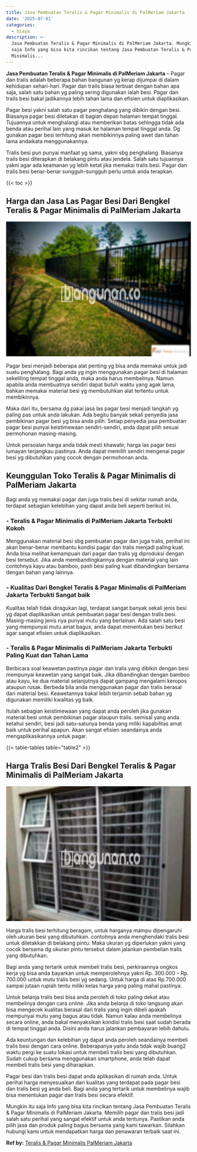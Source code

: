 ```yaml
---
title: Jasa Pembuatan Teralis & Pagar Minimalis di PalMeriam Jakarta
date: '2025-07-01'
categories:
  - biaya
description: >-
  Jasa Pembuatan Teralis & Pagar Minimalis di PalMeriam Jakarta. Mungkin itu
  saja Info yang bisa kita rincikan tentang Jasa Pembuatan Teralis & Pagar
  Minimalis...
---
```


**Jasa Pembuatan Teralis & Pagar Minimalis di PalMeriam Jakarta** – Pagar dan tralis adalah beberapa bahan bangunan yg kerap dijumpai di dalam kehidupan sehari-hari. Pagar dan trails biasa terbuat dengan bahan apa saja, salah satu bahan yg paling sering digunakan ialah besi. Pagar dan trails besi bakal jadikannya lebih tahan lama dan efisien untuk diaplikasikan.

Pagar besi yakni salah satu pagar penghalang yang dibikin dengan besi. Biasanya pagar besi diletakan di bagian depan halaman tempat tinggal. Tujuannya untuk menghalangi atau memberikan batas sehingga tidak ada benda atau perihal lain yang masuk ke halaman tempat tinggal anda. Dg gunakan pagar besi terhitung akan membikinnya paling awet dan tahan lama andaikata menggunakannya.

Tralis besi pun punyai manfaat yg sama, yakni sbg penghalang. Biasanya trails besi diterapkan di belakang pintu atau jendela. Salah satu tujuannya yakni agar ada keamanan yg lebih ketat jika memakai tralis besi. Pagar dan tralis besi benar-benar sungguh-sungguh perlu untuk anda terapkan.

{{< toc >}}

## Harga dan Jasa Las Pagar Besi Dari Bengkel Teralis & Pagar Minimalis di PalMeriam Jakarta

![Jasa Pembuatan Teralis & Pagar Minimalis di PalMeriam Jakarta](/images/pagar-minimalis-murah-46.png)

Pagar besi menjadi beberapa alat penting yg bisa anda memakai untuk jadi suatu penghalang. Bagi anda yg ingin menggunakan pagar besi di halaman sekeliling tempat tinggal anda, maka anda harus membelinya. Namun apabila anda membuatnya sendiri dapat butuh waktu yang agak lama, bahkan memakai material besi yg membutuhkan alat tertentu untuk membikinnya.

Maka dari itu, bersama dg pakai jasa las pagar besi menjadi langkah yg paling pas untuk anda lakukan. Ada begitu banyak sekali penyedia jasa pembikinan pagar besi yg bisa anda pilih. Setiap penyedia jasa pembuatan pagar besi punyai keistimewaan sendiri-sendiri, anda dapat pilih sesuai permohonan masing-masing.

Untuk persoalan harga anda tidak mesti khawatir, harga las pagar besi lumayan terjangkau pastinya. Anda dapat memilih sendiri mengenai pagar besi yg dibutuhkan yang cocok dengan permohonan anda.

## Keunggulan Toko Teralis & Pagar Minimalis di PalMeriam Jakarta

Bagi anda yg memakai pagar dan juga tralis besi di sekitar rumah anda, terdapat sebagian kelebihan yang dapat anda beli seperti berikut ini.

### \- Teralis & Pagar Minimalis di PalMeriam Jakarta Terbukti Kokoh

Menggunakan material besi sbg pembuatan pagar dan juga tralis, perihal ini akan benar-benar membantu kondisi pagar dan tralis menjadi paling kuat. Anda bisa melihat kemampuan dari pagar dan tralis yg diproduksi dengan besi tersebut. Jika anda membandingkannya dengan material yang lain contohnya kayu atau bamboo, pasti besi paling kuat dibandingkan bersama dengan bahan yang lainnya.

### \- Kualitas Dari Bengkel Teralis & Pagar Minimalis di PalMeriam Jakarta Terbukti Sangat baik

Kualitas telah tidak diragukan lagi, terdapat sangat banyak sekali jenis besi yg dapat diaplikasikan untuk pembuatan pagar besi dengan tralis besi. Masing-masing jenis nya punyai mutu yang berlainan. Ada salah satu besi yang mempunyai mutu amat bagus, anda dapat menentukan besi berikut agar sangat efisien untuk diaplikasikan.

### \- Teralis & Pagar Minimalis di PalMeriam Jakarta Terbukti Paling Kuat dan Tahan Lama

Berbicara soal keawetan pastinya pagar dan tralis yang dibikin dengan besi mempunyai keawetan yang sangat baik. Jika dibandingkan dengan bamboo atau kayu, ke dua material selanjutnya dapat gampang mengalami keropos ataupun rusak. Berbeda bila anda menggunakan pagar dan tralis berasal dari material besi. Keawetannya bakal lebih terjamin sebab bahan yg digunakan memiliki kwalitas yg baik.

Itulah sebagian keistimewaan yang dapat anda peroleh jika gunakan material besi untuk pembikinan pagar ataupun tralis. semisal yang anda ketahui sendiri, besi jadi satu-satunya benda yang miliki kapabilitas amat baik untuk perihal apapun. Akan sangat efisien seandainya anda mengaplikasikannya untuk pagar.

{{< table-tables table="table2" >}}

## Harga Tralis Besi Dari Bengkel Teralis & Pagar Minimalis di PalMeriam Jakarta

![Jasa Pembuatan Teralis & Pagar Minimalis di PalMeriam Jakarta](/images/teralis-minimalis-murah-22.png)

Harga tralis besi terhitung beragam, untuk harganya mampu dipengaruhi oleh ukuran besi yang dibutuhkan. contohnya anda menghendaki tralis besi untuk diletakkan di belakang pintu. Maka ukuran yg diperlukan yakni yang cocok bersama dg ukuran pintu tersebut dalam jalankan pembelian tralis yang dibutuhkan.

Bagi anda yang tertarik untuk membeli tralis besi, perkiraannya ongkos kerja yg bisa anda bayarkan untuk memperolehnya yakni Rp. 300.000 – Rp. 700.000 untuk mutu tralis besi yg sedang. Untuk harga di atas Rp.700.000 sampai jutaan rupiah tentu miliki kelas harga yang paling mahal pastinya.

Untuk belanja tralis besi bisa anda peroleh di toko paling dekat atau membelinya dengan cara online. Jika anda belanja di toko langsung akan bisa mengecek kualitas berasal dari tralis yang ingin dibeli apakah mempunyai mutu yang bagus atau tidak. Namun kalau anda membelinya secara online, anda bakal menyaksikan kondisi tralis besi saat sudah berada di tempat tinggal anda. Disini anda harus jalankan pembayaran lebih dahulu.

Ada keuntungan dan kelebihan yg dapat anda peroleh seandainya membeli tralis besi dengan cara online. Beberapanya yaitu anda tidak wajib buang2 waktu pergi ke suatu lokasi untuk membeli tralis besi yang dibutuhkan. Sudah cukup bersama menggunakan smartphone, anda telah dapat membeli tralis besi yang diharapkan.

Pagar besi dan tralis besi dapat anda aplikasikan di rumah anda. Untuk perihal harga menyesuaikan dari kualitas yang terdapat pada pagar besi dan tralis besi yg anda beli. Bagi anda yang tertarik untuk membelinya wajib bisa menentukan pagar dan tralis besi secara efektif.

Mungkin itu saja Info yang bisa kita rincikan tentang Jasa Pembuatan Teralis & Pagar Minimalis di PalMeriam Jakarta. Memilih pagar dan tralis besi jadi salah satu perihal yang sangat efektif untuk anda tentunya. Pastikan anda pilih jasa dan produk paling bagus bersama yang kami tawarkan. Silahkan hubungi kami untuk mendapatkan harga dan penawaran terbaik saat ini.

**Ref by:** [Teralis & Pagar Minimalis PalMeriam Jakarta](https://id.wikipedia.org/wiki/Teralis)

